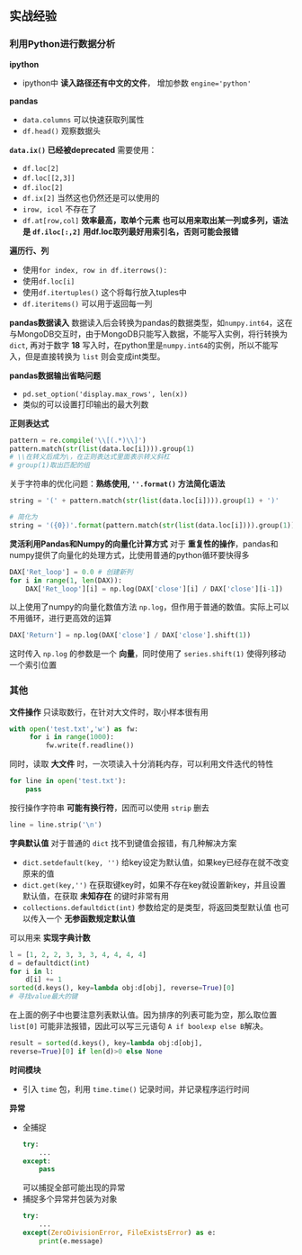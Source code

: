 ## 实战经验

### 利用Python进行数据分析
**ipython**
+ ipython中 **读入路径还有中文的文件**， 增加参数 `engine='python'`

**pandas**
+ `data.columns` 可以快速获取列属性
+ `df.head()` 观察数据头

**`data.ix()` 已经被deprecated**
需要使用：
+ `df.loc[2]`
+ `df.loc[[2,3]]`
+ `df.iloc[2]`
+ `df.ix[2]` 当然这也仍然还是可以使用的
+ `irow, icol` 不存在了
+ `df.at[row,col]` **效率最高，取单个元素**
**也可以用来取出某一列或多列，语法是 `df.iloc[:,2]`**
**用df.loc取列最好用索引名，否则可能会报错**

**遍历行、列**
+ 使用`for index, row in df.iterrows():`
+ 使用`df.loc[i]`
+ 使用`df.itertuples()` 这个将每行放入tuples中
+ `df.iteritems()` 可以用于返回每一列

**pandas数据读入**
数据读入后会转换为pandas的数据类型，如`numpy.int64`，这在与MongoDB交互时，由于MongoDB只能写入数据，不能写入实例，将行转换为`dict`, 再对于数字 **18** 写入时，在python里是`numpy.int64`的实例，所以不能写入，但是直接转换为 `list` 则会变成int类型。

**pandas数据输出省略问题**
+ `pd.set_option('display.max_rows', len(x))`
+ 类似的可以设置打印输出的最大列数

**正则表达式**
```py
pattern = re.compile('\\[(.*)\\]')
pattern.match(str(list(data.loc[i]))).group(1)
# \\在转义后成为\，在正则表达式里面表示转义斜杠
# group(1)取出匹配的组
```
关于字符串的优化问题：**熟练使用, `''.format()` 方法简化语法**
```py
string = '(' + pattern.match(str(list(data.loc[i]))).group(1) + ')'

# 简化为
string = '({0})'.format(pattern.match(str(list(data.loc[i]))).group(1))
```

**灵活利用Pandas和Numpy的向量化计算方式**
对于 **重复性的操作**，pandas和numpy提供了向量化的处理方式，比使用普通的python循环要快得多
```py
DAX['Ret_loop'] = 0.0 # 创建新列
for i in range(1, len(DAX)):
    DAX['Ret_loop'][i] = np.log(DAX['close'][i] / DAX['close'][i-1])
```
以上使用了numpy的向量化数值方法 `np.log`，但作用于普通的数值。实际上可以不用循环，进行更高效的运算
```py
DAX['Return'] = np.log(DAX['close'] / DAX['close'].shift(1))
```
这时传入 `np.log` 的参数是一个 **向量**，同时使用了 `series.shift(1)` 使得列移动一个索引位置

### 其他
**文件操作**
只读取数行，在针对大文件时，取小样本很有用
```py
with open('test.txt','w') as fw:
     for i in range(1000):
         fw.write(f.readline())
```
同时，读取 **大文件** 时，一次项读入十分消耗内存，可以利用文件迭代的特性
```py
for line in open('test.txt'):
    pass
```
按行操作字符串 **可能有换行符**，因而可以使用 `strip` 删去
```py
line = line.strip('\n')
```

**字典默认值**
对于普通的 `dict` 找不到键值会报错，有几种解决方案
+ `dict.setdefault(key, '')` 给key设定为默认值，如果key已经存在就不改变原来的值
+ `dict.get(key,'')` 在获取键key时，如果不存在key就设置新key，并且设置默认值，在获取 **未知存在** 的键时非常有用
+ `collections.defaultdict(int)` 参数给定的是类型，将返回类型默认值
也可以传入一个 **无参函数规定默认值**

可以用来 **实现字典计数**
```py
l = [1, 2, 2, 3, 3, 3, 4, 4, 4, 4]
d = defaultdict(int)
for i in l:
    d[i] += 1
sorted(d.keys(), key=lambda obj:d[obj], reverse=True)[0]
# 寻找value最大的键
```
在上面的例子中也要注意列表默认值。因为排序的列表可能为空，那么取位置 `list[0]` 可能非法报错，因此可以写三元语句 `A if boolexp else B`解决。
```py
result = sorted(d.keys(), key=lambda obj:d[obj],
reverse=True)[0] if len(d)>0 else None
```

**时间模块**
+ 引入 `time` 包，利用 `time.time()` 记录时间，并记录程序运行时间

**异常**
+ 全捕捉
    ```py
    try:
        ...
    except:
        pass
    ```
    可以捕捉全部可能出现的异常
+ 捕捉多个异常并包装为对象
    ```py
    try:
        ...
    except(ZeroDivisionError, FileExistsError) as e:
        print(e.message)
    ```
